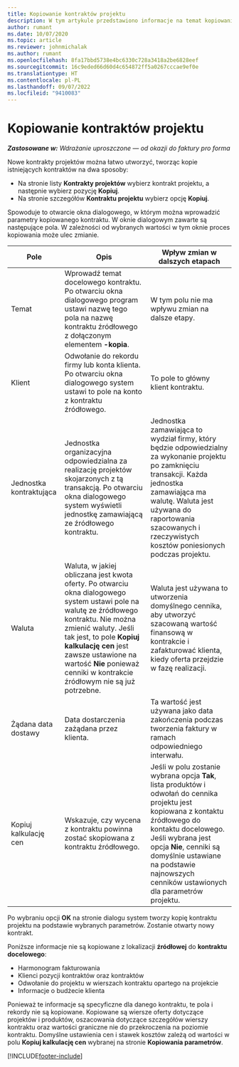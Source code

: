 ```yaml
---
title: Kopiowanie kontraktów projektu
description: W tym artykule przedstawiono informacje na temat kopiowania kontraktów projektowych w aplikacji Project Operations.
author: rumant
ms.date: 10/07/2020
ms.topic: article
ms.reviewer: johnmichalak
ms.author: rumant
ms.openlocfilehash: 8fa17bbd5738e4bc6330c728a3418a2be6828eef
ms.sourcegitcommit: 16c9eded66d60d4c654872ff5a0267cccae9ef0e
ms.translationtype: HT
ms.contentlocale: pl-PL
ms.lasthandoff: 09/07/2022
ms.locfileid: "9410083"
---
```

# <a name="copy-project-contracts"></a>Kopiowanie kontraktów projektu

_**Zastosowane w:** Wdrażanie uproszczone — od okazji do faktury pro forma_

Nowe kontrakty projektów można łatwo utworzyć, tworząc kopie istniejących kontraktów na dwa sposoby: 

  - Na stronie listy **Kontrakty projektów** wybierz kontrakt projektu, a następnie wybierz pozycję **Kopiuj**.
  - Na stronie szczegółów **Kontraktu projektu** wybierz opcję **Kopiuj**.

Spowoduje to otwarcie okna dialogowego, w którym można wprowadzić parametry kopiowanego kontraktu. W oknie dialogowym zawarte są następujące pola. W zależności od wybranych wartości w tym oknie proces kopiowania może ulec zmianie.

| **Pole** | **Opis** | **Wpływ zmian w dalszych etapach** |
| --- | --- | --- |
| Temat | Wprowadź temat docelowego kontraktu. Po otwarciu okna dialogowego program ustawi nazwę tego pola na nazwę kontraktu źródłowego z dołączonym elementem **-kopia**. | W tym polu nie ma wpływu zmian na dalsze etapy. |
| Klient | Odwołanie do rekordu firmy lub konta klienta. Po otwarciu okna dialogowego system ustawi to pole na konto z kontraktu źródłowego. | To pole to główny klient kontraktu. |
| Jednostka kontraktująca | Jednostka organizacyjna odpowiedzialna za realizację projektów skojarzonych z tą transakcją. Po otwarciu okna dialogowego system wyświetli jednostkę zamawiającą ze źródłowego kontraktu. | Jednostka zamawiająca to wydział firmy, który będzie odpowiedzialny za wykonanie projektu po zamknięciu transakcji. Każda jednostka zamawiająca ma walutę. Waluta jest używana do raportowania szacowanych i rzeczywistych kosztów poniesionych podczas projektu. |
| Waluta | Waluta, w jakiej obliczana jest kwota oferty. Po otwarciu okna dialogowego system ustawi pole na walutę ze źródłowego kontraktu. Nie można zmienić waluty. Jeśli tak jest, to pole **Kopiuj kalkulację cen** jest zawsze ustawione na wartość **Nie** ponieważ cenniki w kontrakcie źródłowym nie są już potrzebne. | Waluta jest używana to utworzenia domyślnego cennika, aby utworzyć szacowaną wartość finansową w kontrakcie i zafakturować klienta, kiedy oferta przejdzie w fazę realizacji. |
| Żądana data dostawy | Data dostarczenia zażądana przez klienta. | Ta wartość jest używana jako data zakończenia podczas tworzenia faktury w ramach odpowiedniego interwału. |
| Kopiuj kalkulację cen | Wskazuje, czy wycena z kontraktu powinna zostać skopiowana z kontraktu źródłowego. | Jeśli w polu zostanie wybrana opcja **Tak**, lista produktów i odwołań do cennika projektu jest kopiowana z kontaktu źródłowego do kontaktu docelowego. Jeśli wybrana jest opcja **Nie**, cenniki są domyślnie ustawiane na podstawie najnowszych cenników ustawionych dla parametrów projektu. |

Po wybraniu opcji **OK** na stronie dialogu system tworzy kopię kontraktu projektu na podstawie wybranych parametrów. Zostanie otwarty nowy kontrakt.

Poniższe informacje nie są kopiowane z lokalizacji **źródłowej** do **kontraktu docelowego**:

  - Harmonogram fakturowania
  - Klienci pozycji kontraktów oraz kontraktów
  - Odwołanie do projektu w wierszach kontraktu opartego na projekcie
  - Informacje o budżecie klienta

Ponieważ te informacje są specyficzne dla danego kontraktu, te pola i rekordy nie są kopiowane. Kopiowane są wiersze oferty dotyczące projektów i produktów, oszacowania dotyczące szczegółów wierszy kontraktu oraz wartości graniczne nie do przekroczenia na poziomie kontraktu. Domyślne ustawienia cen i stawek kosztów zależą od wartości w polu **Kopiuj kalkulację cen** wybranej na stronie **Kopiowania parametrów**.


[!INCLUDE[footer-include](../../includes/footer-banner.md)]
